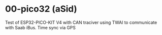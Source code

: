 # 00-pico32 (aSid)
Test of ESP32-PICO-KIT V4 with CAN traciver using TWAI to communicate with Saab iBus.
Time sync via GPS

